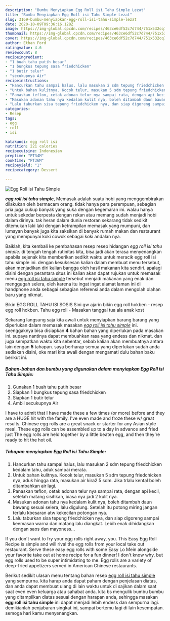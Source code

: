```yaml
---
description: "Bumbu Menyiapkan Egg Roll isi Tahu Simple Lezat"
title: "Bumbu Menyiapkan Egg Roll isi Tahu Simple Lezat"
slug: 3169-bumbu-menyiapkan-egg-roll-isi-tahu-simple-lezat
date: 2020-10-09T09:36:16.128Z
image: https://img-global.cpcdn.com/recipes/463ce6df52c7d744/751x532cq70/egg-roll-isi-tahu-simple-foto-resep-utama.jpg
thumbnail: https://img-global.cpcdn.com/recipes/463ce6df52c7d744/751x532cq70/egg-roll-isi-tahu-simple-foto-resep-utama.jpg
cover: https://img-global.cpcdn.com/recipes/463ce6df52c7d744/751x532cq70/egg-roll-isi-tahu-simple-foto-resep-utama.jpg
author: Ethan Ford
ratingvalue: 4.6
reviewcount: 8
recipeingredient:
- "1 buah tahu putih besar"
- "1 bungkus tepung sasa friedchicken"
- "1 butir telur"
- "secukupnya Air"
recipeinstructions:
- "Hancurkan tahu sampai halus, lalu masukan 2 sdm tepung friedchicken kedalam tahu, aduk sampai merata."
- "Untuk bahan kulitnya. Kocok telur, masukan 5 sdm tepung friedchicken nya, aduk hingga rata, masukan air kira2 5 sdm. Jika trlalu kental boleh ditambahkan air lagi."
- "Panaskan teflon, cetak adonan telur nya sampai rata, dengan api kecil, setelah matang sisihkan, biasa nya jadi 2 kulit nya."
- "Masukan adonan tahu nya kedalam kulit nya, boleh ditambah daun bawang sesuai selera, lalu digulung. Setelah itu potong miring jangan terlalu kbesaran atw kekecilan potongan nya."
- "Lalu taburkan sisa tepung friedchicken nya, dan siap digoreng sampai keemasan warna dan matang lalu diangkat. Lebih enak dihidangkan dengan saos dan mayoness..."
categories:
- Resep
tags:
- egg
- roll
- isi

katakunci: egg roll isi 
nutrition: 221 calories
recipecuisine: Indonesian
preptime: "PT34M"
cooktime: "PT36M"
recipeyield: "1"
recipecategory: Dessert

---
```



![Egg Roll isi Tahu Simple](https://img-global.cpcdn.com/recipes/463ce6df52c7d744/751x532cq70/egg-roll-isi-tahu-simple-foto-resep-utama.jpg)

<b><i>egg roll isi tahu simple</i></b>, Memasak adalah suatu hobi yang menggembirakan dilakukan oleh bermacam orang. tidak hanya para perempuan, sebagian pria juga cukup banyak yang suka dengan kegemaran ini. walau hanya untuk sekedar berpesta dengan rekan atau memang sudah menjadi hobi dalam dirinya. tak heran dalam dunia restoran sekarang tidak sedikit ditemukan laki laki dengan ketrampilan memasak yang mumpuni, dan lumayan banyak juga kita saksikan di banyak rumah makan dan restaurant yang mempunyai koki cowok sebagai koki andalan nya.

Baiklah, kita kembali ke pembahasan resep resep hidangan <i>egg roll isi tahu simple</i>. di tengah tengah rutinitas kita, bisa jadi akan terasa menyenangkan apabila sejenak kita memberikan sedikit waktu untuk meracik egg roll isi tahu simple ini. dengan kesuksesan kalian dalam membuat menu tersebut, akan menjadikan diri kalian bangga oleh hasil makanan kita sendiri. apalagi disini dengan perantara situs ini kalian akan dapat rujukan untuk memasak menu <u>egg roll isi tahu simple</u> tersebut menjadi makanan yang enak dan menggugah selera, oleh karena itu ingat ingat alamat laman ini di handphone anda sebagai sebagian referensi anda dalam mengolah olahan baru yang nikmat.

Bikin EGG ROLL TAHU ISI SOSIS Sini gw ajarin bikin egg roll hokben - resep egg roll hokben. Tahu egg roll - Masakan tanggal tua ala anak kost


Sekarang langsung saja kita awali untuk menyiapkan barang barang yang diperlukan dalam memasak masakan <u><i>egg roll isi tahu simple</i></u> ini. seenggaknya bisa disiapkan <b>4</b> bahan bahan yang diperlukan pada masakan ini. supaya nantinya dapat membuahkan rasa yang endess dan nikmat. dan juga sempatkan waktu kita sebentar, sebab kalian akan membuatnya antara lain dengan <b>5</b> tahapan. saya berharap semua yang diperlukan sudah anda sediakan disini, oke mari kita awali dengan mengamati dulu bahan baku berikut ini.

<!--inarticleads1-->

##### Bahan-bahan dan bumbu yang digunakan dalam menyiapkan Egg Roll isi Tahu Simple:

1. Gunakan 1 buah tahu putih besar
1. Siapkan 1 bungkus tepung sasa friedchicken
1. Siapkan 1 butir telur
1. Ambil secukupnya Air


I have to admit that I have made these a few times (or more) before and they are a HUGE hit with the family. I&#39;ve even made and froze these w/ great results. Chinese egg rolls are a great snack or starter for any Asian style meal. These egg rolls can be assembled up to a day in advance and fried just The egg rolls are held together by a little beaten egg, and then they&#39;re ready to hit the hot oil. 

<!--inarticleads2-->

##### Tahapan menyiapkan Egg Roll isi Tahu Simple:

1. Hancurkan tahu sampai halus, lalu masukan 2 sdm tepung friedchicken kedalam tahu, aduk sampai merata.
1. Untuk bahan kulitnya. Kocok telur, masukan 5 sdm tepung friedchicken nya, aduk hingga rata, masukan air kira2 5 sdm. Jika trlalu kental boleh ditambahkan air lagi.
1. Panaskan teflon, cetak adonan telur nya sampai rata, dengan api kecil, setelah matang sisihkan, biasa nya jadi 2 kulit nya.
1. Masukan adonan tahu nya kedalam kulit nya, boleh ditambah daun bawang sesuai selera, lalu digulung. Setelah itu potong miring jangan terlalu kbesaran atw kekecilan potongan nya.
1. Lalu taburkan sisa tepung friedchicken nya, dan siap digoreng sampai keemasan warna dan matang lalu diangkat. Lebih enak dihidangkan dengan saos dan mayoness...


If you don&#39;t want to fry your egg rolls right away, you. This Easy Egg Roll Recipe is simple and will rival the egg rolls from your local take out restaurant. Serve these easy egg rolls with some Easy Lo Mein alongside your favorite take out at home recipe for a fun dinner! I don&#39;t know why, but egg rolls used to be super intimidating to me. Egg rolls are a variety of deep-fried appetizers served in American Chinese restaurants. 

Berikut sedikit ulasan menu tentang bahan resep <u>egg roll isi tahu simple</u> yang sempurna. kita harap anda dapat paham dengan penjelasan diatas, dan anda dapat membuat ulang di lain waktu untuk di sajikan dalam saat saat even even keluarga atau sahabat anda. kita bs mengulik bumbu bumbu yang ditampilkan diatas sesuai dengan harapan anda, sehingga masakan <b>egg roll isi tahu simple</b> ini dapat menjadi lebih endess dan sempurna lagi. demikianlah penjabaran singkat ini, sampai bertemu lagi di lain kesempatan. semoga hari kamu menyenangkan.
